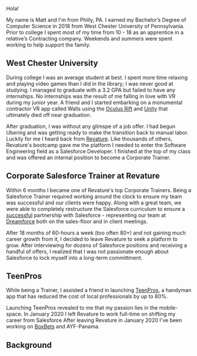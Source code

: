 Hola!

My name is Matt and I'm from Philly, PA. I earned my Bachelor’s Degree of Computer Science in 2018 from West Chester University of Pennsylvania. Prior to college I spent most of my time from 10 - 18 as an apprentice in a relative’s Contracting company. Weekends and summers were spent working to help support the family. 

## West Chester University
During college I was an average student at best. I spent more time relaxing and playing video games than I did in the library; I was never good at studying. I managed to graduate with a 3.2 GPA but failed to have any internships. No internships was the result of me falling in love with VR during my junior year. A friend and I started embarking on a monumental contractor VR app called Walls using the [Oculus Rift](https://www.oculus.com/) and [Unity](https://unity.com/) that ultimately died off near graduation.

After graduation, I was without any glimspe of a job offer. I had begun Ubering and was getting ready to make the transition back to manual labor. Luckily for me I heard back from [Revature](revature.com). Like thousands of others, Revature's bootcamp gave me the platform I needed to enter the Software Engineering field as a Salesforce Developer. I finished at the top of my class and was offered an internal position to become a Corporate Trainer.

## Corporate Salesforce Trainer at Revature
Within 6 months I became one of Revature's top Corporate Trainers. Being a Salesforce Trainer required working around the clock to ensure my team was successful and our clients were happy. Along with a great team, we were able to completely restructure the Salesforce curriculum to ensure a [successful](https://www.linkedin.com/posts/revature_revature-becomes-a-trailhead-academy-authorized-activity-6668154566971797505-9cKd) partnership with Salesforce - representing our team at [Dreamforce](https://www.linkedin.com/posts/matthew-ruiz-099253116_revature-activity-6600111401044369409-PdsE) both on the sales-floor and in client meetings.

After 18 months of 60-hours a week (too often 80+) and not gaining much career growth from it, I decided to leave Revature to seek a platform to grow. After interviewing for dozens of Salesforce positions and receiving a handful of offers, I realized that I was not passionate enough about Salesforce to lock myself into a long-term committment. 

## TeenPros

While being a Trainer, I assisted a friend in launching [TeenPros](teenprofessionals.com), a handyman app that has reduced the cost of local professionals by up to 80%. 

Launching TeenPros revealed to me that my passion lies in the mobile-space. In January 2020 I left Revature to work full-time on shifting my career from Salesforce
After leaving Revature in January 2020 I've been working on [BoxBets](boxbetsapp.com) and AYF-Panama.

## Background


